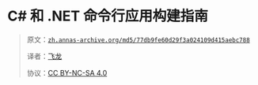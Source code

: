# C# 和 .NET 命令行应用构建指南

> 原文：[`zh.annas-archive.org/md5/77db9fe60d29f3a024109d415aebc788`](https://zh.annas-archive.org/md5/77db9fe60d29f3a024109d415aebc788)
> 
> 译者：[飞龙](https://github.com/wizardforcel)
> 
> 协议：[CC BY-NC-SA 4.0](http://creativecommons.org/licenses/by-nc-sa/4.0/)